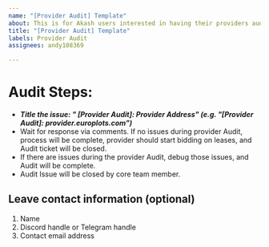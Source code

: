 ```yaml
---
name: "[Provider Audit] Template"
about: This is for Akash users interested in having their providers audited by Akash
title: "[Provider Audit] Template"
labels: Provider Audit
assignees: andy108369

---
```


# Audit Steps:

- ***Title the issue: " [Provider Audit]: Provider Address" (e.g. "[Provider Audit]: provider.europlots.com")*** 
- Wait for response via comments. If no issues during provider Audit, process will be complete, provider should start bidding on leases, and Audit ticket will be closed.
- If there are issues during the provider Audit, debug those issues, and Audit will be complete.
- Audit Issue will be closed by core team member.


## Leave contact information (optional)
1. Name
2. Discord handle or Telegram handle
3. Contact email address
